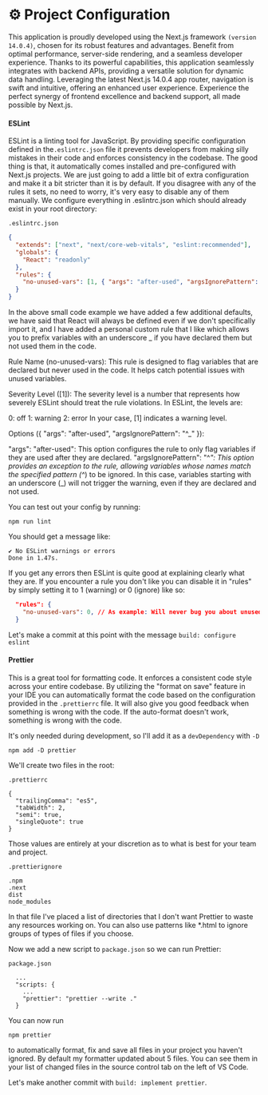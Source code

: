 # ⚙️ Project Configuration

This application is proudly developed using the Next.js framework `(version 14.0.4)`, chosen for its robust features and advantages. Benefit from optimal performance, server-side rendering, and a seamless developer experience. Thanks to its powerful capabilities, this application seamlessly integrates with backend APIs, providing a versatile solution for dynamic data handling. Leveraging the latest Next.js 14.0.4 app router, navigation is swift and intuitive, offering an enhanced user experience. Experience the perfect synergy of frontend excellence and backend support, all made possible by Next.js.

#### ESLint

ESLint is a linting tool for JavaScript. By providing specific configuration defined in the`.eslintrc.json` file it prevents developers from making silly mistakes in their code and enforces consistency in the codebase. The good thing is that, it automatically comes installed and pre-configured with Next.js projects.
We are just going to add a little bit of extra configuration and make it a bit stricter than it is by default. If you disagree with any of the rules it sets, no need to worry, it's very easy to disable any of them manually. We configure everything in .eslintrc.json which should already exist in your root directory:

`.eslintrc.json`

```json
{
  "extends": ["next", "next/core-web-vitals", "eslint:recommended"],
  "globals": {
    "React": "readonly"
  },
  "rules": {
    "no-unused-vars": [1, { "args": "after-used", "argsIgnorePattern": "^_" }]
  }
}
```

In the above small code example we have added a few additional defaults, we have said that React will always be defined even if we don't specifically import it, and I have added a personal custom rule that I like which allows you to prefix variables with an underscore \_ if you have declared them but not used them in the code.

Rule Name (no-unused-vars): This rule is designed to flag variables that are declared but never used in the code. It helps catch potential issues with unused variables.

Severity Level ([1]): The severity level is a number that represents how severely ESLint should treat the rule violations. In ESLint, the levels are:

0: off
1: warning
2: error
In your case, [1] indicates a warning level.

Options ({ "args": "after-used", "argsIgnorePattern": "^\_" }):

"args": "after-used": This option configures the rule to only flag variables if they are used after they are declared.
"argsIgnorePattern": "^_": This option provides an exception to the rule, allowing variables whose names match the specified pattern (^_) to be ignored. In this case, variables starting with an underscore (\_) will not trigger the warning, even if they are declared and not used.

You can test out your config by running:

```
npm run lint
```

You should get a message like:

```
✔ No ESLint warnings or errors
Done in 1.47s.
```

If you get any errors then ESLint is quite good at explaining clearly what they are. If you encounter a rule you don't like you can disable it in "rules" by simply setting it to 1 (warning) or 0 (ignore) like so:

```json
  "rules": {
    "no-unused-vars": 0, // As example: Will never bug you about unused variables again
  }
```

Let's make a commit at this point with the message `build: configure eslint`

#### Prettier

This is a great tool for formatting code. It enforces a consistent code style across your entire codebase. By utilizing the "format on save" feature in your IDE you can automatically format the code based on the configuration provided in the `.prettierrc` file. It will also give you good feedback when something is wrong with the code. If the auto-format doesn't work, something is wrong with the code.

It's only needed during development, so I'll add it as a `devDependency` with `-D`

```
npm add -D prettier
```

We'll create two files in the root:

`.prettierrc`

```.prettierrc
{
  "trailingComma": "es5",
  "tabWidth": 2,
  "semi": true,
  "singleQuote": true
}
```

Those values are entirely at your discretion as to what is best for your team and project.

`.prettierignore`

```
.npm
.next
dist
node_modules
```

In that file I've placed a list of directories that I don't want Prettier to waste any resources working on. You can also use patterns like \*.html to ignore groups of types of files if you choose.

Now we add a new script to `package.json` so we can run Prettier:

`package.json`

```
  ...
  "scripts: {
    ...
    "prettier": "prettier --write ."
  }
```

You can now run

```
npm prettier
```

to automatically format, fix and save all files in your project you haven't ignored. By default my formatter updated about 5 files. You can see them in your list of changed files in the source control tab on the left of VS Code.

Let's make another commit with `build: implement prettier`.
